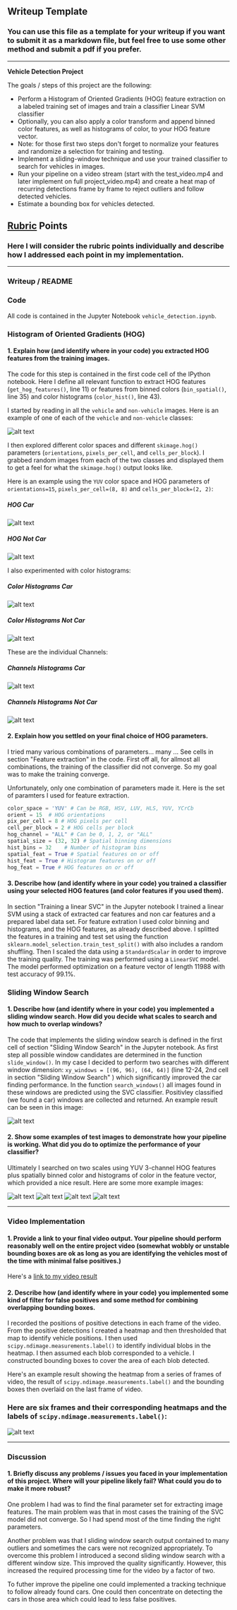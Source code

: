 ## Writeup Template
### You can use this file as a template for your writeup if you want to submit it as a markdown file, but feel free to use some other method and submit a pdf if you prefer.

---

**Vehicle Detection Project**

The goals / steps of this project are the following:

* Perform a Histogram of Oriented Gradients (HOG) feature extraction on a labeled training set of images and train a classifier Linear SVM classifier
* Optionally, you can also apply a color transform and append binned color features, as well as histograms of color, to your HOG feature vector. 
* Note: for those first two steps don't forget to normalize your features and randomize a selection for training and testing.
* Implement a sliding-window technique and use your trained classifier to search for vehicles in images.
* Run your pipeline on a video stream (start with the test_video.mp4 and later implement on full project_video.mp4) and create a heat map of recurring detections frame by frame to reject outliers and follow detected vehicles.
* Estimate a bounding box for vehicles detected.

[//]: # (Image References)
[image1]: ./output_images/Car-NotCar.jpg
[image2]: ./output_images/HogFeatures_Car_YUV.jpg
[image3]: ./output_images/HogFeatures_NotCar_YUV.jpg
[image4]: ./output_images/ColorHist_Car_YUV.jpg
[image5]: ./output_images/ColorHist_NotCar_YUV.jpg
[image6]: ./output_images/Channels_Car_YUV.jpg
[image7]: ./output_images/Channels_NotCar_YUV.jpg
[image8]: ./output_images/WindowImage.jpg
[image9]: ./output_images/WindowImage_test1.jpg
[image10]: ./output_images/WindowImage_test3.jpg
[image11]: ./output_images/WindowImage_test4.jpg
[image12]: ./output_images/WindowImage_test5.jpg
[image13]: ./output_images/carpos-heatmap.jpg
[video1]: ./project_video.mp4

## [Rubric](https://review.udacity.com/#!/rubrics/513/view) Points
### Here I will consider the rubric points individually and describe how I addressed each point in my implementation.  

---
### Writeup / README

### Code
All code is contained in the Jupyter Notebook `vehicle_detection.ipynb`.

### Histogram of Oriented Gradients (HOG)

#### 1. Explain how (and identify where in your code) you extracted HOG features from the training images.

The code for this step is contained in the first code cell of the IPython notebook. Here I define all relevant function to extract HOG features (`get_hog_features()`, line 11) or features from binned colors (`bin_spatial()`, line 35) and color histograms (`color_hist()`, line 43).  

I started by reading in all the `vehicle` and `non-vehicle` images.  Here is an example of one of each of the `vehicle` and `non-vehicle` classes:

![alt text][image1]

I then explored different color spaces and different `skimage.hog()` parameters (`orientations`, `pixels_per_cell`, and `cells_per_block`).  I grabbed random images from each of the two classes and displayed them to get a feel for what the `skimage.hog()` output looks like.

Here is an example using the `YUV` color space and HOG parameters of `orientations=15`, `pixels_per_cell=(8, 8)` and `cells_per_block=(2, 2)`:

##### HOG Car
![alt text][image2]

##### HOG Not Car
![alt text][image3]

I also experimented with color histograms: 

##### Color Histograms Car
![alt text][image4]

##### Color Histograms Not Car
![alt text][image5]


These are the individual Channels:

##### Channels Histograms Car
![alt text][image6]

##### Channels Histograms Not Car
![alt text][image7]


#### 2. Explain how you settled on your final choice of HOG parameters.

I tried many various combinations of parameters... many ... See cells in section "Feature extraction" in the code.
First off all, for allmost all combinations, the training of the classifier did not converge. So my goal was to make the training converge.

Unfortunately, only one combination of parameters made it. Here is the set of paramters I used for feature extraction. 

```python
color_space = 'YUV' # Can be RGB, HSV, LUV, HLS, YUV, YCrCb
orient = 15  # HOG orientations
pix_per_cell = 8 # HOG pixels per cell
cell_per_block = 2 # HOG cells per block
hog_channel = "ALL" # Can be 0, 1, 2, or "ALL"
spatial_size = (32, 32) # Spatial binning dimensions
hist_bins = 32    # Number of histogram bins
spatial_feat = True # Spatial features on or off
hist_feat = True # Histogram features on or off
hog_feat = True # HOG features on or off

```

#### 3. Describe how (and identify where in your code) you trained a classifier using your selected HOG features (and color features if you used them).

In section "Training a linear SVC" in the Jupyter notebook I trained a linear SVM using a stack of extracted car features and non car features and a prepared label data set. For feature extration I used color binning and histograms, and the HOG features, as already described above. I splitted the features in a training and test set using the function `sklearn.model_selection.train_test_split()` with also includes a random shuffling. Then I scaled the data using a `StandardScalar` in order to improve the training quality. The training was performed using a `LinearSVC` model. The model performed optimization on a feature vector of length 11988 with test accuracy of 99.1%. 

### Sliding Window Search

#### 1. Describe how (and identify where in your code) you implemented a sliding window search.  How did you decide what scales to search and how much to overlap windows?

The code that implements the sliding window search is defined in the first cell of section "Sliding Window Search" in the Jupyter notebook. As first step all possible window candidates are determined in the function `slide_window()`. In my case I decided to perform two searches with different window dimension: `xy_windows = [(96, 96), (64, 64)]` (line 12-24, 2nd cell in section "Sliding Window Search" ) which significantly improved the car finding performance. In the function `search_windows()` all images found in these windows are predicted using the SVC classifier. Positivley classified (we found a car) windows are collected and returned. An example result can be seen in this image:

![alt text][image8]

#### 2. Show some examples of test images to demonstrate how your pipeline is working.  What did you do to optimize the performance of your classifier?

Ultimately I searched on two scales using YUV 3-channel HOG features plus spatially binned color and histograms of color in the feature vector, which provided a nice result.  Here are some more example images:

![alt text][image9]
![alt text][image10]
![alt text][image11]
![alt text][image12]

---

### Video Implementation

#### 1. Provide a link to your final video output.  Your pipeline should perform reasonably well on the entire project video (somewhat wobbly or unstable bounding boxes are ok as long as you are identifying the vehicles most of the time with minimal false positives.)
Here's a [link to my video result](./vehicle_detection_submission.mp4)


#### 2. Describe how (and identify where in your code) you implemented some kind of filter for false positives and some method for combining overlapping bounding boxes.

I recorded the positions of positive detections in each frame of the video.  From the positive detections I created a heatmap and then thresholded that map to identify vehicle positions.  I then used `scipy.ndimage.measurements.label()` to identify individual blobs in the heatmap.  I then assumed each blob corresponded to a vehicle.  I constructed bounding boxes to cover the area of each blob detected.  

Here's an example result showing the heatmap from a series of frames of video, the result of `scipy.ndimage.measurements.label()` and the bounding boxes then overlaid on the last frame of video.

### Here are six frames and their corresponding heatmaps and the labels of `scipy.ndimage.measurements.label()`:

![alt text][image13]

---

### Discussion

#### 1. Briefly discuss any problems / issues you faced in your implementation of this project.  Where will your pipeline likely fail?  What could you do to make it more robust?

One problem I had was to find the final parameter set for extracting image features. The main problem was that in most cases the training of the SVC model did not converge. So I had spend most of the time finding the right parameters.

Another problem was that I sliding window search output contained to many outliers and sometimes the cars were not recognized appropriately. To overcome this problem I introduced a second sliding window search with a different window size. This improved the quality significantly. However, this increased the required processing time for the video by a factor of two.

To futher improve the pipeline one could implemented a tracking technique to follow already found cars. One could then concentrate on detecting the cars in those area which could lead to less false positives.

